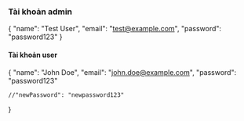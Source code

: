 ### Tài khoản admin

{
    "name": "Test User",
    "email": "test@example.com",
    "password": "password123"
}

#### Tài khoản user

{
    "name": "John Doe",
    "email": "john.doe@example.com",
    "password": "password123"

    //"newPassword": "newpassword123"
}

